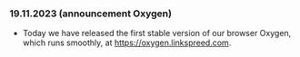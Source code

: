 ### 19.11.2023 (announcement Oxygen)
- Today we have released the first stable version of our browser Oxygen, which runs smoothly, at https://oxygen.linkspreed.com.
